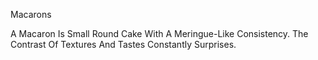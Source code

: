 Macarons

A Macaron Is Small Round Cake With A Meringue-Like Consistency. The Contrast Of Textures And Tastes Constantly Surprises.